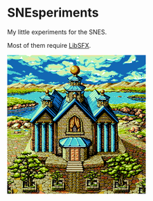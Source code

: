# SNEsperiments
My little experiments for the SNES.

Most of them require [LibSFX](https://github.com/Optiroc/libSFX).

![4Beep](4Beep/data/4beep.png)
